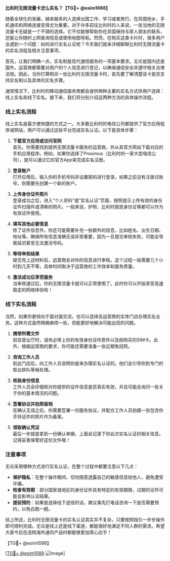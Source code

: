 **比利时无限流量卡怎么实名？【TG💪+ @esim1088】**

随着全球化的发展，越来越多的人选择出国工作、学习或者旅行。在异国他乡，手机通讯和网络连接变得尤为重要。对于许多前往比利时的人来说，一张当地的无限流量卡无疑是一个不错的选择。它不仅能够帮助你在异国保持与家人朋友的联系，还能让你随时上网查询信息或使用地图导航。然而，在购买这类卡片时，很多用户会遇到一个问题：如何进行实名认证呢？今天我们就来详细聊聊比利时无限流量卡的实名流程及相关注意事项。

首先，让我们明确一点，实名制是现代通信服务的一项基本要求。无论是国内还是国外，运营商都需要对用户的个人信息进行登记，以确保通信安全并遵守相关法律法规。因此，当你打算购买一张比利时无限流量卡时，首先要了解清楚该卡是否支持实名制以及具体的实名步骤。

通常情况下，比利时的移动通信服务商都会提供两种主要的实名方式供用户选择：线上实名和线下实名。接下来，我们将分别介绍这两种方法的具体操作流程。

### 线上实名流程

线上实名是最方便快捷的方式之一。大多数比利时的电信公司都提供了官方应用程序或网站，用户可以通过这些平台完成实名认证。以下是具体步骤：

1. **下载官方应用或访问官网**  
   首先，你需要找到提供无限流量卡服务的运营商，并从其官方网站下载对应的手机应用程序。例如，如果你选择了Proximus（比利时的一家大型电信公司），就可以通过它的官方App来完成实名注册。

2. **登录账户**  
   打开应用后，输入你的手机号码并设置密码进行登录。如果之前没有注册过账号，则需要先创建一个新的账户。

3. **上传身份证件照片**  
   登录成功之后，进入“个人资料”或“实名认证”页面，按照提示上传有效的身份证件扫描件或清晰的照片。一般来说，护照、比利时居民身份证等都可以作为有效证件使用。

4. **填写其他必要信息**  
   除了证件信息外，你还可能需要补充一些额外的信息，比如姓名、出生日期、地址等。确保所有信息准确无误非常重要，因为一旦提交审核失败，可能会导致延迟甚至无法激活号码。

5. **等待审核结果**  
   提交完上述材料后，运营商会对你的信息进行审核。这个过程一般需要几个小时到几天不等，具体时间取决于运营商的工作效率和服务质量。

6. **激活成功后享受服务**  
   当审核通过后，你的无限流量卡就可以正常使用了。此时你可以开始享受高速稳定的网络体验啦！

### 线下实名流程

当然，如果你更倾向于面对面交流，也可以选择去运营商的实体门店办理实名业务。这种方式虽然稍微麻烦一些，但能更好地解决可能出现的问题。

1. **携带所需文件**  
   前往营业厅时，请务必带上你的有效身份证件原件以及刚购买的SIM卡。此外，根据运营商的要求，你可能还需要准备一张近期免冠照。

2. **咨询工作人员**  
   到达门店后，向工作人员说明你是来办理实名认证的。他们会引导你到专门的柜台排队等候处理。

3. **核验身份信息**  
   工作人员会仔细核对你提供的证件信息是否真实有效，并且可能会询问一些关于你的基本情况的问题。

4. **签署协议并拍照留档**  
   在确认无误之后，你需要签署一份服务协议，并配合工作人员拍摄一张包含你手持证件的照片作为备案。

5. **领取确认凭证**  
   最后一步就是拿到一份确认单据，上面会记录下你此次实名认证的相关信息。记得妥善保管好这份文件哦！

### 注意事项

无论采用哪种方式进行实名认证，在整个过程中都要注意以下几点：

- **保护隐私**：在整个操作期间，切勿随意透露自己的敏感信息给他人，避免遭受诈骗。
- **检查有效期**：部分国家或地区的身份证件具有特定的有效期限，过期的证件可能会影响认证结果。
- **提前预约**：如果是选择线下途径的话，建议事先打电话咨询一下是否需要预约，以免白跑一趟。

综上所述，比利时无限流量卡的实名认证其实并不复杂，只要按照指引一步步操作即可顺利完成。无论是线上还是线下渠道，都能很好地满足不同人群的需求。希望大家今后在选购海外通讯产品时都能够更加得心应手！  

【TG💪+ @esim1088】  

[[TG💪+ @esim1088](https://t.me/s/esim1088) ![Image](https://i.postimg.cc/4NQfJmqS/Snipaste-2025-05-13-00-14-12.png)]